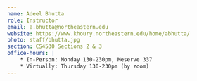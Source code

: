 ```yaml
---
name: Adeel Bhutta 
role: Instructor
email: a.bhutta@northeastern.edu
website: https://www.khoury.northeastern.edu/home/abhutta/
photo: staff/bhutta.jpg
section: CS4530 Sections 2 & 3 
office-hours: |
    * In-Person: Monday 130-230pm, Meserve 337
    * Virtually: Thursday 130-230pm (by zoom)
---
```


